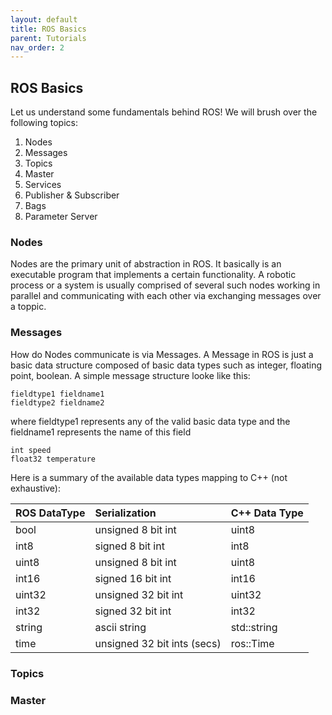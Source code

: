 ```yaml
---
layout: default
title: ROS Basics
parent: Tutorials
nav_order: 2
---
```


## ROS Basics

Let us understand some fundamentals behind ROS! We will brush over the following topics:

1. Nodes
2. Messages
3. Topics
4. Master
5. Services
6. Publisher & Subscriber
7. Bags
8. Parameter Server

### Nodes

Nodes are the primary unit of abstraction in ROS. It basically is an executable program that implements a certain functionality. A robotic process or a system is usually comprised of several such nodes working in parallel and communicating with each other via exchanging messages over a toppic.

### Messages

How do Nodes communicate is via Messages. A Message in ROS is just a basic data structure composed of basic data types such as integer, floating point, boolean. A simple message structure looke like this:

```
fieldtype1 fieldname1
fieldtype2 fieldname2
```

where fieldtype1 represents any of the valid basic data type and the fieldname1 represents the name of this field

```
int speed
float32 temperature
```

Here is a summary of the available data types mapping to C++ (not exhaustive):

| ROS DataType   | Serialization               | C++ Data Type |
|:---------------|:----------------------------|:--------------|
| bool           | unsigned 8 bit int          | uint8         |
| int8           | signed 8 bit int            | int8          |
| uint8          | unsigned 8 bit int          | uint8         |
| int16          | signed 16 bit int           | int16         |
| uint32         | unsigned 32 bit int         | uint32        |
| int32          | signed 32 bit int           | int32         |
| string         | ascii string                | std::string   |
| time           | unsigned 32 bit ints (secs) | ros::Time     |


### Topics

### Master


